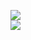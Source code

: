 [![](https://img.shields.io/badge/Made%20With-Github%20Spray-lightgrey.svg?style=for-the-badge&logo=github)](https://github.com/Annihil/github-spray#23402)  
[![](https://i.imgur.com/2DrTn0Z.gif)](https://github.com/Annihil/github-spray)